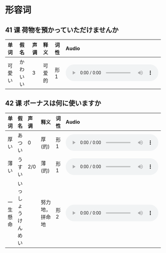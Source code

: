 # 形容词

## 41 课 荷物を預かっていただけませんか

| 单词   | 假名     | 声调 | 释义   | 词性 | Audio                                                                                      |
| :----- | :------- | :--- | :----- | :--- | :----------------------------------------------------------------------------------------- |
| 可愛い | かわいい | 3    | 可爱的 | 形 1 | <audio src="http://dict.youdao.com/dictvoice?le=jap&audio=可愛い&type=3" controls></audio> |

## 42 课 ボーナスは何に使いますか

| 单词     | 假名               | 声调 | 释义           | 词性 | Audio                                                                                        |
| :------- | :----------------- | :--- | :------------- | :--- | :------------------------------------------------------------------------------------------- |
| 厚い     | あつい             | 0    | 厚(的)         | 形 1 | <audio src="http://dict.youdao.com/dictvoice?le=jap&audio=厚い&type=3" controls></audio>     |
| 薄い     | うすい             | 2/0  | 薄(的)         | 形 1 | <audio src="http://dict.youdao.com/dictvoice?le=jap&audio=薄い&type=3" controls></audio>     |
| 一生懸命 | いっしょうけんめい |      | 努力地，拼命地 | 形 2 | <audio src="http://dict.youdao.com/dictvoice?le=jap&audio=一生懸命&type=3" controls></audio> |

